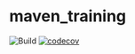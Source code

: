 # maven_training
![Build](https://github.com/blardtony/maven_training/actions/workflows/build.yml/badge.svg)
[![codecov](https://codecov.io/gh/blardtony/maven_training/branch/master/graph/badge.svg)](https://codecov.io/gh/blardtony/maven_training)
